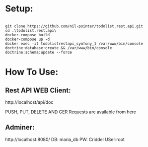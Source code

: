 <h1>Setup:</h1>

<code>
git clone https://github.com/nil-pointer/todolist.rest.api.git
cd .\todolist.rest.api\
docker-compose build
docker-compose up -d
docker exec -it todolistrestapi_symfony_1 /var/www/bin/console doctrine:database:create && /var/www/bin/console doctrine:schema:update --force
</code>

<h1>How To Use:</h1>

<h2>Rest API WEB Client:</h2>
http://localhost/api/doc

PUSH, PUT, DELETE AND GER Requests are available from here

<h2>Adminer:</h2>
http://localhost:8080/
DB: maria_db
PW: Criddel
USer:root

